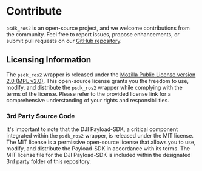 # Contribute

`psdk_ros2` is an open-source project, and we welcome contributions from the community. Feel free to report issues, propose enhancements, or submit pull requests on our [GitHub repository](https://github.com/umdlife/psdk_ros2.git). 

## Licensing Information

The `psdk_ros2` wrapper is released under the [Mozilla Public License version 2.0 (MPL v2.0)](add_link_to_license). This open-source license grants you the freedom to use, modify, and distribute the `psdk_ros2` wrapper while complying with the terms of the license. Please refer to the provided license link for a comprehensive understanding of your rights and responsibilities.

### 3rd Party Source Code

It's important to note that the DJI Payload-SDK, a critical component integrated within the `psdk_ros2` wrapper, is released under the MIT license. The MIT license is a permissive open-source license that allows you to use, modify, and distribute the Payload-SDK in accordance with its terms. The MIT license file for the DJI Payload-SDK is included within the designated 3rd party folder of this repository. 
